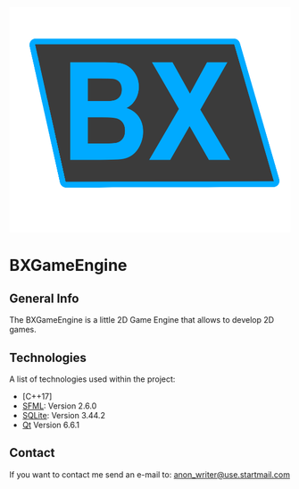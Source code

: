 ![BXGameEngineLogo](https://github.com/Benjixx99/BXGameEngine/blob/main/BXGameEngineLogo.png)

# BXGameEngine

## General Info

The BXGameEngine is a little 2D Game Engine that allows to develop 2D games.

## Technologies

A list of technologies used within the project:
* [C++17]
* [SFML](https://www.sfml-dev.org): Version 2.6.0
* [SQLite](https://www.sqlite.org): Version 3.44.2
* [Qt](https://www.qt.io) Version 6.6.1

## Contact

If you want to contact me send an e-mail to: anon_writer@use.startmail.com

  
